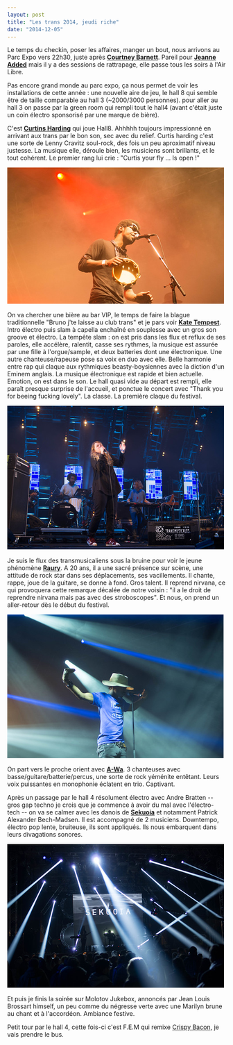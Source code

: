 ```yaml
---
layout: post
title: "Les trans 2014, jeudi riche"
date: "2014-12-05"
---
```


Le temps du checkin, poser les affaires, manger un bout, nous arrivons au Parc Expo vers 22h30, juste après **[Courtney Barnett](http://courtneybarnett.com.au/)**. Pareil pour **[Jeanne Added](https://myspace.com/jeanneadded)** mais il y a des sessions de rattrapage, elle passe tous les soirs à l'Air Libre.

Pas encore grand monde au parc expo, ça nous permet de voir les installations de cette année : une nouvelle aire de jeu, le hall 8 qui semble être de taille comparable au hall 3 (~2000/3000 personnes). pour aller au hall 3 on passe par la green room qui rempli tout le hall4 (avant c'était juste un coin électro sponsorisé par une marque de bière).

C'est **[Curtins Harding](https://www.facebook.com/pages/Curtis-Harding)** qui joue Hall8. Ahhhhh toujours impressionné en arrivant aux trans par le bon son, sec avec du relief. Curtis harding c'est une sorte de Lenny Cravitz soul-rock, des fois un peu aproximatif niveau justesse. La musique elle, déroule bien, les musiciens sont brillants, et le tout cohérent. Le premier rang lui crie : "Curtis your fly ... Is open !"

[![IMGP8926](/images/15765843847_069e7e1022.jpg)](https://www.flickr.com/photos/31719094@N04/15765843847 "Curtis Harding")

On va chercher une bière au bar VIP, le temps de faire la blague traditionnelle "Bruno j'te laisse au club trans" et je pars voir **[Kate Tempest](http://katetempest.co.uk)**. Intro électro puis slam à capella enchaîné en souplesse avec un gros son groove et électro. La tempête slam : on est pris dans les flux et reflux de ses paroles, elle accélère, ralentit, casse ses rythmes, la musique est assurée par une fille à l'orgue/sample, et deux batteries dont une électronique. Une autre chanteuse/rapeuse pose sa voix en duo avec elle. Belle harmonie entre rap qui claque aux rythmiques beasty-boysiennes avec la diction d'un Eminem anglais. La musique électronique est rapide et bien actuelle. Emotion, on est dans le son. Le hall quasi vide au départ est rempli, elle paraît presque surprise de l'accueil, et ponctue le concert avec "Thank you for beeing fucking lovely". La classe. La première claque du festival.

[![IMGP8965](/images/15764296030_33605ce08c.jpg)](https://www.flickr.com/photos/31719094@N04/15764296030 "Kate Tempest")

Je suis le flux des transmusicaliens sous la bruine pour voir le jeune phénomène **[Raury](https://soundcloud.com/raury)**. A 20 ans, il a une sacré présence sur scène, une attitude de rock star dans ses déplacements, ses vacillements. Il chante, rappe, joue de la guitare, se donne à fond. Gros talent. Il reprend nirvana, ce qui provoquera cette remarque décalée de notre voisin : "il a le droit de reprendre nirvana mais pas avec des stroboscopes". Et nous, on prend un aller-retour dès le début du festival.

[![IMGP8980](/images/15951583035_87d87fb43e.jpg)](https://www.flickr.com/photos/31719094@N04/15951583035 "Raury")

On part vers le proche orient avec [**A-Wa**](https://www.facebook.com/awaofficial). 3 chanteuses avec basse/guitare/batterie/percus, une sorte de rock yéménite entêtant. Leurs voix puissantes en monophonie éclatent en trio. Captivant.

Après un passage par le hall 4 résolument électro avec Andre Bratten -- gros gap techno je crois que je commence à avoir du mal avec l'électro-tech -- on va se calmer avec les danois de **[Sekuoia](https://soundcloud.com/sekuoia-1)** et notamment Patrick Alexander Bech-Madsen. Il est accompagné de 2 musiciens. Downtempo, électro pop lente, bruiteuse, ils sont appliqués. Ils nous embarquent dans leurs divagations sonores.

[![IMGP9002](/images/15765855147_766c9f5386.jpg)](https://www.flickr.com/photos/31719094@N04/15765855147 "Sekuoia")

Et puis je finis la soirée sur Molotov Jukebox, annoncés par Jean Louis Brossart himself, un peu comme du négresse verte avec une Marilyn brune au chant et à l'accordéon. Ambiance festive.

Petit tour par le hall 4, cette fois-ci c'est F.E.M qui remixe [Crispy Bacon](https://www.youtube.com/watch?v=6SFD7fz8fWc), je vais prendre le bus.

